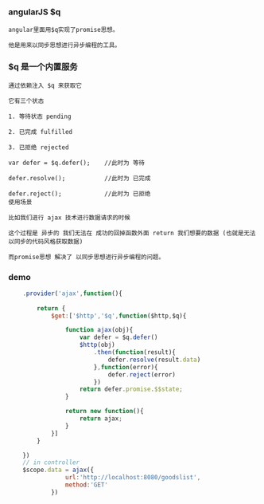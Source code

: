 ### angularJS $q

    angular里面用$q实现了promise思想。

    他是用来以同步思想进行异步编程的工具。

### $q 是一个内置服务

    通过依赖注入 $q 来获取它

    它有三个状态

    1. 等待状态 pending

    2. 已完成 fulfilled

    3. 已拒绝 rejected

    var defer = $q.defer();    //此时为 等待

    defer.resolve();           //此时为 已完成

    defer.reject();            //此时为 已拒绝
    使用场景

    比如我们进行 ajax 技术进行数据请求的时候

    这个过程是 异步的 我们无法在 成功的回掉函数外面 return 我们想要的数据 (也就是无法以同步的代码风格获取数据)

    而promise思想 解决了 以同步思想进行异步编程的问题。

### demo
```js
    .provider('ajax',function(){
        
        return {
            $get:['$http','$q',function($http,$q){

                function ajax(obj){
                    var defer = $q.defer()
                    $http(obj)
                        .then(function(result){
                            defer.resolve(result.data)
                        },function(error){
                            defer.reject(error)
                        })
                    return defer.promise.$$state;                           
                }

                return new function(){
                    return ajax;
                }
            }]
        }

    })
    // in controller
    $scope.data = ajax({
                url:'http://localhost:8080/goodslist',
                method:'GET'
            })
```